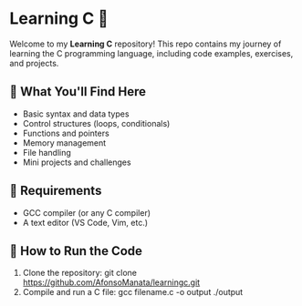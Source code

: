 # Learning C 🚀

Welcome to my **Learning C** repository! 
This repo contains my journey of learning the C programming language, including code examples, exercises, and projects.

## 📌 What You'll Find Here
- Basic syntax and data types
- Control structures (loops, conditionals)
- Functions and pointers
- Memory management
- File handling
- Mini projects and challenges

## 🔧 Requirements
- GCC compiler (or any C compiler)
- A text editor (VS Code, Vim, etc.)

## 🚀 How to Run the Code
1. Clone the repository:
   git clone https://github.com/AfonsoManata/learningc.git
2. 	Compile and run a C file:
     gcc filename.c -o output ./output
